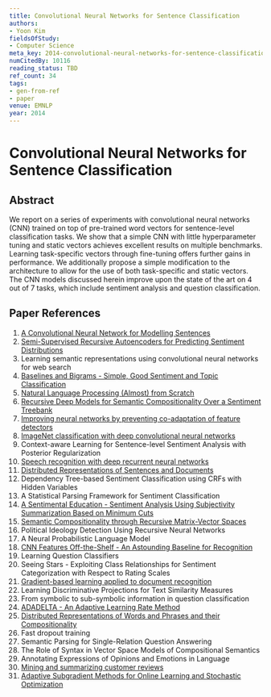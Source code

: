 ```yaml
---
title: Convolutional Neural Networks for Sentence Classification
authors:
- Yoon Kim
fieldsOfStudy:
- Computer Science
meta_key: 2014-convolutional-neural-networks-for-sentence-classification
numCitedBy: 10116
reading_status: TBD
ref_count: 34
tags:
- gen-from-ref
- paper
venue: EMNLP
year: 2014
---
```


# Convolutional Neural Networks for Sentence Classification

## Abstract

We report on a series of experiments with convolutional neural networks (CNN) trained on top of pre-trained word vectors for sentence-level classification tasks. We show that a simple CNN with little hyperparameter tuning and static vectors achieves excellent results on multiple benchmarks. Learning task-specific vectors through fine-tuning offers further gains in performance. We additionally propose a simple modification to the architecture to allow for the use of both task-specific and static vectors. The CNN models discussed herein improve upon the state of the art on 4 out of 7 tasks, which include sentiment analysis and question classification.

## Paper References

1. [A Convolutional Neural Network for Modelling Sentences](2014-a-convolutional-neural-network-for-modelling-sentences)
2. [Semi-Supervised Recursive Autoencoders for Predicting Sentiment Distributions](2011-semi-supervised-recursive-autoencoders-for-predicting-sentiment-distributions)
3. Learning semantic representations using convolutional neural networks for web search
4. [Baselines and Bigrams - Simple, Good Sentiment and Topic Classification](2012-baselines-and-bigrams-simple-good-sentiment-and-topic-classification)
5. [Natural Language Processing (Almost) from Scratch](2011-natural-language-processing-almost-from-scratch)
6. [Recursive Deep Models for Semantic Compositionality Over a Sentiment Treebank](2013-recursive-deep-models-for-semantic-compositionality-over-a-sentiment-treebank)
7. [Improving neural networks by preventing co-adaptation of feature detectors](2012-improving-neural-networks-by-preventing-co-adaptation-of-feature-detectors)
8. [ImageNet classification with deep convolutional neural networks](2012-imagenet-classification-with-deep-convolutional-neural-networks)
9. Context-aware Learning for Sentence-level Sentiment Analysis with Posterior Regularization
10. [Speech recognition with deep recurrent neural networks](2013-speech-recognition-with-deep-recurrent-neural-networks)
11. [Distributed Representations of Sentences and Documents](2014-distributed-representations-of-sentences-and-documents)
12. Dependency Tree-based Sentiment Classification using CRFs with Hidden Variables
13. A Statistical Parsing Framework for Sentiment Classification
14. [A Sentimental Education - Sentiment Analysis Using Subjectivity Summarization Based on Minimum Cuts](2004-a-sentimental-education-sentiment-analysis-using-subjectivity-summarization-based-on-minimum-cuts)
15. [Semantic Compositionality through Recursive Matrix-Vector Spaces](2012-semantic-compositionality-through-recursive-matrix-vector-spaces)
16. Political Ideology Detection Using Recursive Neural Networks
17. A Neural Probabilistic Language Model
18. [CNN Features Off-the-Shelf - An Astounding Baseline for Recognition](2014-cnn-features-off-the-shelf-an-astounding-baseline-for-recognition)
19. Learning Question Classifiers
20. Seeing Stars - Exploiting Class Relationships for Sentiment Categorization with Respect to Rating Scales
21. [Gradient-based learning applied to document recognition](1998-gradient-based-learning-applied-to-document-recognition)
22. Learning Discriminative Projections for Text Similarity Measures
23. From symbolic to sub-symbolic information in question classification
24. [ADADELTA - An Adaptive Learning Rate Method](2012-adadelta-an-adaptive-learning-rate-method)
25. [Distributed Representations of Words and Phrases and their Compositionality](2013-distributed-representations-of-words-and-phrases-and-their-compositionality)
26. Fast dropout training
27. Semantic Parsing for Single-Relation Question Answering
28. The Role of Syntax in Vector Space Models of Compositional Semantics
29. Annotating Expressions of Opinions and Emotions in Language
30. [Mining and summarizing customer reviews](2004-mining-and-summarizing-customer-reviews)
31. [Adaptive Subgradient Methods for Online Learning and Stochastic Optimization](2010-adaptive-subgradient-methods-for-online-learning-and-stochastic-optimization)
